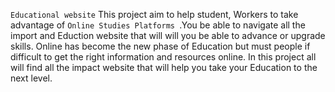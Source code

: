 ` Educational website ` This project  aim to help student, Workers to take advantage of `Online Studies Platforms `.You be able to navigate all the import and Eduction website that will will you be able to advance or upgrade skills. Online has become the new phase of Education but must people if difficult to get the right information and resources online. In this project all will find all the impact website that will help you take your Education to the next level.


